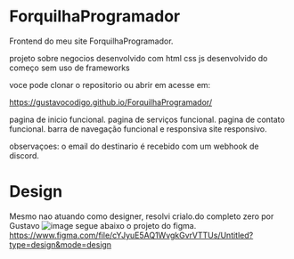 # ForquilhaProgramador
Frontend do meu site ForquilhaProgramador.

projeto sobre negocios
desenvolvido com html css js
desenvolvido do começo sem uso de frameworks

voce pode clonar o repositorio ou abrir em
acesse em:

https://gustavocodigo.github.io/ForquilhaProgramador/


pagina de inicio funcional.
pagina de serviços funcional.
pagina de contato funcional.
barra de navegação funcional e responsiva
site responsivo.


observaçoes:
o email do destinario é recebido com um webhook de discord.


# Design
Mesmo nao atuando como designer, resolvi crialo.do completo zero por Gustavo
![image](https://github.com/gustavocodigo/ForquilhaProgramador/assets/108258194/e5366357-c882-49e4-8123-ca1cc9f3a9dd)
segue abaixo o projeto do figma.
https://www.figma.com/file/cYJyuE5AQ1WvgkGvrVTTUs/Untitled?type=design&mode=design
